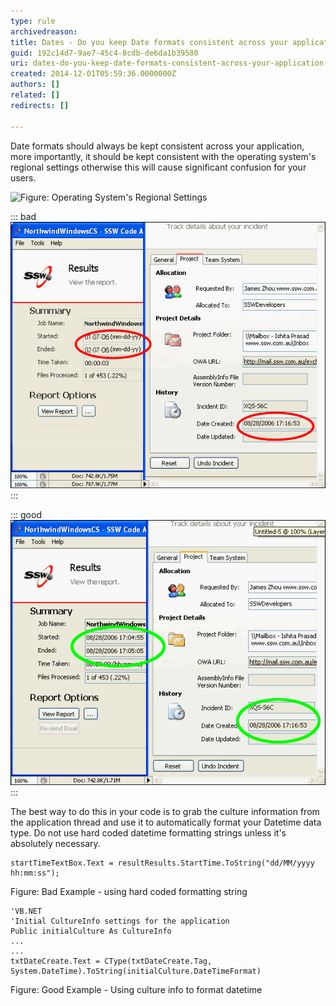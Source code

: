 ```yaml
---
type: rule
archivedreason: 
title: Dates - Do you keep Date formats consistent across your application?
guid: 192c14d7-9ae7-45c4-8cdb-de6da1b39580
uri: dates-do-you-keep-date-formats-consistent-across-your-application
created: 2014-12-01T05:59:36.0000000Z
authors: []
related: []
redirects: []

---
```


Date formats should always be kept consistent across your application, more importantly,                      it should be kept consistent with the operating system's regional settings otherwise                      this will cause significant confusion for your users.

<!--endintro-->

![Figure: Operating System's Regional Settings](../../assets/BetterInterface\_RegionalSettings.jpg)  


::: bad  
![Figure: Bad Example - Two screens with inconsistent date formats](../../assets/BadExampleDP.gif)  
:::


::: good  
![Figure: Good Example - Two screens with consistent date formats](../../assets/GoodExampleDP.gif)  
:::

The best way to do this in your code is to grab the culture information from the application thread and use it to automatically format your Datetime data type. Do not use hard coded datetime formatting strings unless it's absolutely necessary.


```
startTimeTextBox.Text = resultResults.StartTime.ToString("dd/MM/yyyy hh:mm:ss");
```

Figure: Bad Example - using hard coded formatting string

```
'VB.NET
'Initial CultureInfo settings for the application
Public initialCulture As CultureInfo
...
...
txtDateCreate.Text = CType(txtDateCreate.Tag, System.DateTime).ToString(initialCulture.DateTimeFormat)
```

Figure: Good Example - Using culture info to format datetime
